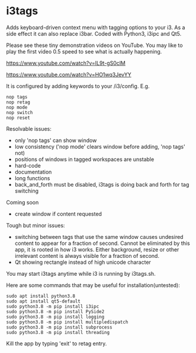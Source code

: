 # i3tags
Adds keyboard-driven context menu with tagging options
to your i3. As a side effect it can also replace i3bar.
Coded with Python3, i3ipc and Qt5.

Please see these tiny demonstration videos on YouTube.
You may like to play the first video 0.5 speed to see what is actually happening.

https://www.youtube.com/watch?v=IL9t-gS0clM

https://www.youtube.com/watch?v=HO1wq3JevYY

It is configured by adding keywords to your /i3/config. E.g.

    nop tags
    nop retag
    nop mode
    nop switch
    nop reset

Resolvable issues:
- only 'nop tags' can show window
- low consistency ('nop mode' clears window before adding,
 'nop tags' not)
- positions of windows in tagged workspaces are unstable
- hard-code
- documentation
- long functions
- back_and_forth must be disabled, i3tags is doing back and
forth for tag switching

Coming soon
- create window if content requested

Tough but minor issues:
- switching between tags that use the same window causes
undesired content to appear for a fraction of second. Cannot be
eliminated by this app, it is rooted in how i3 works.
Either background, resize or other irrelevant content is always
visible for a fraction of second.
- Qt showing rectangle instead of high unicode character
    
You may start i3tags anytime while i3 is running by i3tags.sh.

Here are some commands that may be useful for installation(untested):

    sudo apt install python3.8
    sudo apt install qt5-default
    sudo python3.8 -m pip install i3ipc
    sudo python3.8 -m pip install PySide2
    sudo python3.8 -m pip install logging
    sudo python3.8 -m pip install multipledispatch
    sudo python3.8 -m pip install subprocess
    sudo python3.8 -m pip install threading

Kill the app by typing 'exit' to retag entry.
